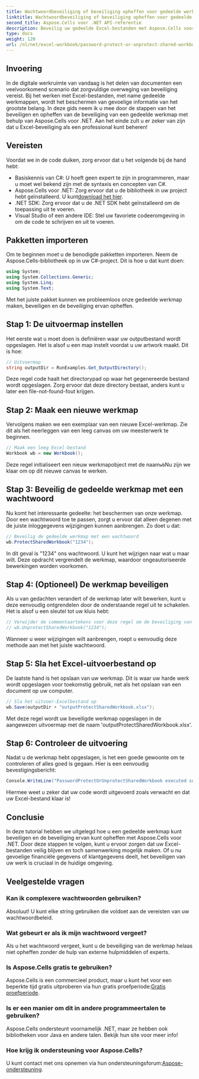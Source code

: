 ```yaml
---
title: Wachtwoordbeveiliging of beveiliging opheffen voor gedeelde werkmap
linktitle: Wachtwoordbeveiliging of beveiliging opheffen voor gedeelde werkmap
second_title: Aspose.Cells voor .NET API-referentie
description: Beveilig uw gedeelde Excel-bestanden met Aspose.Cells voor .NET met onze eenvoudige gids over wachtwoordbeveiliging en -verwijderingstechnieken.
type: docs
weight: 120
url: /nl/net/excel-workbook/password-protect-or-unprotect-shared-workbook/
---
```

## Invoering

In de digitale werkruimte van vandaag is het delen van documenten een veelvoorkomend scenario dat zorgvuldige overweging van beveiliging vereist. Bij het werken met Excel-bestanden, met name gedeelde werkmappen, wordt het beschermen van gevoelige informatie van het grootste belang. In deze gids neem ik u mee door de stappen van het beveiligen en opheffen van de beveiliging van een gedeelde werkmap met behulp van Aspose.Cells voor .NET. Aan het einde zult u er zeker van zijn dat u Excel-beveiliging als een professional kunt beheren!

## Vereisten

Voordat we in de code duiken, zorg ervoor dat u het volgende bij de hand hebt:

- Basiskennis van C#: U hoeft geen expert te zijn in programmeren, maar u moet wel bekend zijn met de syntaxis en concepten van C#.
-  Aspose.Cells voor .NET: Zorg ervoor dat u de bibliotheek in uw project hebt geïnstalleerd. U kunt[download het hier](https://releases.aspose.com/cells/net/).
- .NET SDK: Zorg ervoor dat u de .NET SDK hebt geïnstalleerd om de toepassing uit te voeren.
- Visual Studio of een andere IDE: Stel uw favoriete codeeromgeving in om de code te schrijven en uit te voeren.

## Pakketten importeren

Om te beginnen moet u de benodigde pakketten importeren. Neem de Aspose.Cells-bibliotheek op in uw C#-project. Dit is hoe u dat kunt doen:

```csharp
using System;
using System.Collections.Generic;
using System.Linq;
using System.Text;
```

Met het juiste pakket kunnen we probleemloos onze gedeelde werkmap maken, beveiligen en de beveiliging ervan opheffen. 

## Stap 1: De uitvoermap instellen

Het eerste wat u moet doen is definiëren waar uw outputbestand wordt opgeslagen. Het is alsof u een map instelt voordat u uw artwork maakt. Dit is hoe:

```csharp
// Uitvoermap
string outputDir = RunExamples.Get_OutputDirectory();
```

Deze regel code haalt het directorypad op waar het gegenereerde bestand wordt opgeslagen. Zorg ervoor dat deze directory bestaat, anders kunt u later een file-not-found-fout krijgen.

## Stap 2: Maak een nieuwe werkmap

Vervolgens maken we een exemplaar van een nieuwe Excel-werkmap. Zie dit als het neerleggen van een leeg canvas om uw meesterwerk te beginnen.

```csharp
// Maak een leeg Excel-bestand
Workbook wb = new Workbook();
```

Deze regel initialiseert een nieuw werkmapobject met de naam`wb`Nu zijn we klaar om op dit nieuwe canvas te werken.

## Stap 3: Beveilig de gedeelde werkmap met een wachtwoord

Nu komt het interessante gedeelte: het beschermen van onze werkmap. Door een wachtwoord toe te passen, zorgt u ervoor dat alleen degenen met de juiste inloggegevens wijzigingen kunnen aanbrengen. Zo doet u dat:

```csharp
// Beveilig de gedeelde werkmap met een wachtwoord
wb.ProtectSharedWorkbook("1234");
```

In dit geval is "1234" ons wachtwoord. U kunt het wijzigen naar wat u maar wilt. Deze opdracht vergrendelt de werkmap, waardoor ongeautoriseerde bewerkingen worden voorkomen.

## Stap 4: (Optioneel) De werkmap beveiligen

Als u van gedachten verandert of de werkmap later wilt bewerken, kunt u deze eenvoudig ontgrendelen door de onderstaande regel uit te schakelen. Het is alsof u een sleutel tot uw kluis hebt:

```csharp
// Verwijder de commentaartekens voor deze regel om de beveiliging van de gedeelde werkmap op te heffen
// wb.UnprotectSharedWorkbook("1234");
```

Wanneer u weer wijzigingen wilt aanbrengen, roept u eenvoudig deze methode aan met het juiste wachtwoord.

## Stap 5: Sla het Excel-uitvoerbestand op

De laatste hand is het opslaan van uw werkmap. Dit is waar uw harde werk wordt opgeslagen voor toekomstig gebruik, net als het opslaan van een document op uw computer.

```csharp
// Sla het uitvoer-Excelbestand op
wb.Save(outputDir + "outputProtectSharedWorkbook.xlsx");
```

Met deze regel wordt uw beveiligde werkmap opgeslagen in de aangewezen uitvoermap met de naam 'outputProtectSharedWorkbook.xlsx'. 

## Stap 6: Controleer de uitvoering

Nadat u de werkmap hebt opgeslagen, is het een goede gewoonte om te controleren of alles goed is gegaan. Hier is een eenvoudig bevestigingsbericht:

```csharp
Console.WriteLine("PasswordProtectOrUnprotectSharedWorkbook executed successfully.\r\n");
```

Hiermee weet u zeker dat uw code wordt uitgevoerd zoals verwacht en dat uw Excel-bestand klaar is!

## Conclusie

In deze tutorial hebben we uitgelegd hoe u een gedeelde werkmap kunt beveiligen en de beveiliging ervan kunt opheffen met Aspose.Cells voor .NET. Door deze stappen te volgen, kunt u ervoor zorgen dat uw Excel-bestanden veilig blijven en toch samenwerking mogelijk maken. Of u nu gevoelige financiële gegevens of klantgegevens deelt, het beveiligen van uw werk is cruciaal in de huidige omgeving.

## Veelgestelde vragen

### Kan ik complexere wachtwoorden gebruiken?
Absoluut! U kunt elke string gebruiken die voldoet aan de vereisten van uw wachtwoordbeleid.

### Wat gebeurt er als ik mijn wachtwoord vergeet?
Als u het wachtwoord vergeet, kunt u de beveiliging van de werkmap helaas niet opheffen zonder de hulp van externe hulpmiddelen of experts.

### Is Aspose.Cells gratis te gebruiken?
 Aspose.Cells is een commercieel product, maar u kunt het voor een beperkte tijd gratis uitproberen via hun gratis proefperiode:[Gratis proefperiode](https://releases.aspose.com/).

### Is er een manier om dit in andere programmeertalen te gebruiken?
Aspose.Cells ondersteunt voornamelijk .NET, maar ze hebben ook bibliotheken voor Java en andere talen. Bekijk hun site voor meer info!

### Hoe krijg ik ondersteuning voor Aspose.Cells?
 U kunt contact met ons opnemen via hun ondersteuningsforum:[Aspose-ondersteuning](https://forum.aspose.com/c/cells/9).